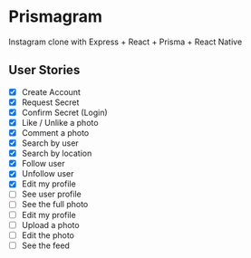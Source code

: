 # Prismagram

Instagram clone with Express + React + Prisma + React Native

## User Stories

- [x] Create Account
- [x] Request Secret
- [x] Confirm Secret (Login)
- [x] Like / Unlike a photo
- [x] Comment a photo
- [x] Search by user
- [x] Search by location
- [x] Follow user
- [x] Unfollow user
- [x] Edit my profile
- [ ] See user profile
- [ ] See the full photo
- [ ] Edit my profile
- [ ] Upload a photo
- [ ] Edit the photo
- [ ] See the feed